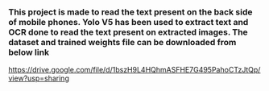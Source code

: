 ### This project is made to read the text present on the back side of mobile phones. Yolo V5 has been used to extract text and OCR done to read the text present on extracted images. The dataset and trained weights file can be downloaded from below link
https://drive.google.com/file/d/1bszH9L4HQhmASFHE7G495PahoCTzJtQp/view?usp=sharing
